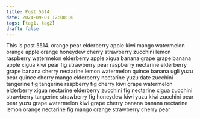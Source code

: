 ```yaml
---
title: Post 5514
date: 2024-09-01 12:00:00
tags: [tag1, tag2]
draft: false
---
```

This is post 5514.
orange
pear
elderberry
apple
kiwi
mango
watermelon
orange
apple
orange
honeydew
cherry
strawberry
zucchini
lemon
raspberry
watermelon
elderberry
apple
xigua
banana
grape
grape
banana
apple
xigua
kiwi
pear
fig
strawberry
pear
raspberry
nectarine
elderberry
grape
banana
cherry
nectarine
lemon
watermelon
quince
banana
ugli
yuzu
pear
quince
cherry
mango
elderberry
nectarine
yuzu
date
zucchini
tangerine
fig
tangerine
raspberry
fig
cherry
kiwi
grape
watermelon
elderberry
xigua
nectarine
elderberry
zucchini
fig
nectarine
xigua
zucchini
strawberry
tangerine
strawberry
fig
honeydew
kiwi
yuzu
kiwi
zucchini
pear
pear
yuzu
grape
watermelon
kiwi
grape
cherry
banana
banana
nectarine
lemon
orange
nectarine
fig
mango
orange
strawberry
cherry
pear
